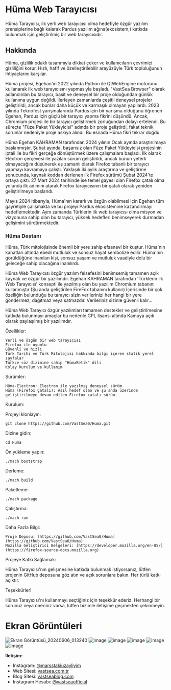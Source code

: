 # Hüma Web Tarayıcısı

Hüma Tarayıcısı, ilk yerli web tarayıcısı olma hedefiyle özgür yazılım prensiplerine bağlı kalarak Pardus yazılım ağına(ekosistem,) katkıda bulunmak için geliştirilmiş bir web tarayıcısıdır.

## Hakkında

Hüma, gizlilik odaklı tasarımıyla dikkat çeker ve kullanıcıların çevrimiçi gizliliğini korur. Hızlı, hafif ve özelleştirilebilir arayüzüyle Türk topluluğunun ihtiyaçlarını karşılar.

Hüma projesi, Egehan'ın 2022 yılında Python ile QtWebEngine motorunu kullanarak ilk web tarayıcısını yapmasıyla başladı. "VastSea Browser" olarak adlandırılan bu tarayıcı, basit ve deneysel bir proje olduğundan günlük kullanıma uygun değildi. İlerleyen zamanlarda çeşitli deneysel projeler geliştirildi, ancak bunlar daha küçük ve karmaşık olmayan yapılardı. 2023 yılında Teknofest yarışmalarında Pardus için bir yarışma olduğunu öğrenen Egehan, Pardus için güçlü bir tarayıcı yapma fikrini düşündü. Ancak, Chromium projesi ile bir tarayıcı geliştirmek zorluğundan dolayı ertelendi. Bu süreçte "Füze Paket Yükleyicisi" adında bir proje geliştirdi, fakat teknik sorunlar nedeniyle proje askıya alındı. Bu esnada Hüma fikri tekrar doğdu.

Hüma Egehan KAHRAMAN tarafından 2024 yılının Ocak ayında araştırılmaya başlanmıştır. Şubat ayında, başarısız olan Füze Paket Yükleyicisi projesinin iptali ile bu fikri gerçeğe dönüştürmek üzere çalışmalara başladı. İlk olarak Electron çerçevesi ile yazılan sürüm geliştirildi, ancak bunun yeterli olmayacağını düşünerek eş zamanlı olarak Firefox tabanlı bir tarayıcı yapmayı kavramaya çalıştı. Yaklaşık iki aylık araştırma ve geliştirme sonucunda, kaynak koddan derlenen ilk Firefox sürümü Şubat 2024'te ortaya çıktı. 27 Mart 2024 tarihinde ise temel gayesi olan Firefox çatalı olma yolunda ilk adımını atarak Firefox tarayıcısının bir çatalı olarak yeniden geliştirilmeye başlandı.

Mayıs 2024 itibarıyla, Hüma'nın kararlı ve özgün olabilmesi için Egehan tüm gayretiyle çalışmakta ve bu projeyi Pardus ekosistemine kazandırmayı hedeflemektedir. Aynı zamanda Türklerin ilk web tarayıcısı olma misyon ve vizyonuna sahip olan bu tarayıcı, yüksek hedefleri benimseyerek durmadan gelişimini sürdürmektedir.

### Hüma Destanı
Hüma, Türk mitolojisinde önemli bir yere sahip efsanevi bir kuştur. Hüma'nın kanatları altında ebedi mutluluk ve sonsuz hayat sembolize edilir. Hüma'nın görüldüğüne inanılan kişi, sonsuz yaşam ve mutluluk vaadiyle dolu bir geleceğe sahip olacağına inanılırdı.

Hüma Web Tarayıcısı özgür yazılım felsefesini benimsemiş tamamen açık kaynak ve özgür bir yazılımdır. Egehan KAHRAMAN tarafından 'Türklerin ilk Web Tarayıcısı' konsepti ile yazılmış olan bu yazılım Chromium tabanını kullanmıştır (Şu anda geliştirilen FireFox tabanını kullanır) İçerisinde bir çok özelliğin bulunduğu bu tarayıcı sizin verilerinizi her hangi bir yere göndermez, dağıtmaz veya satmazdır. Verileriniz sizinle güvenli kalır...

Hüma Web Tarayıcı özgür yazılımları tamamen destekler ve geliştirilmesine katkıda bulunmayı amaçlar bu nedenle GPL lisansı altında Kamuya açık olarak paylaşılmış bir yazılımdır.

Özellikler:

    Yerli ve özgün bir web tarayıcısı
    Firefox ile uyumlu
    Güvenli ve hızlı
    Türk Tarihi ve Türk Mitolojisi hakkında bilgi içeren statik yerel sayfalar
    Türkçe söz dizimine sahip "HümaBetik" dili
    Kolay kurulum ve kullanım

Sürümler:

    Hüma-Electron: Electron ile yazılmış deneysel sürüm.
    Hüma (Firefox Çatalı): Asıl hedef olan ve şu anda üzerinde geliştirilmeye devam edilen Firefox çatalı sürüm.

Kurulum:

Projeyi klonlayın:

    git clone https://github.com/VastSea0/Huma.git

Dizine gidin:

    cd Huma

Ön yükleme yapın:

    ./mach bootstrap

Derleme:

    ./mach build

Paketleme:

    ./mach package

Çalıştırma:

    ./mach run

Daha Fazla Bilgi:

    Proje Deposu: [https://github.com/VastSea0/Huma](https://github.com/VastSea0/Huma)
    Mozilla Geliştirici Belgeleri: [https://developer.mozilla.org/en-US/](https://firefox-source-docs.mozilla.org)
    
Projeye Katkı Sağlamak:

Hüma Tarayıcısı'nın gelişmesine katkıda bulunmak istiyorsanız, lütfen projenin GitHub deposuna göz atın ve açık sorunlara bakın. Her türlü katkı açıktır.

Teşekkürler!

Hüma Tarayıcısı'nı kullanmayı seçtiğiniz için teşekkür ederiz. Herhangi bir sorunuz veya öneriniz varsa, lütfen bizimle iletişime geçmekten çekinmeyin.

# Ekran Görüntüleri

![Ekran Görüntüsü_20240606_013240](https://github.com/VastSea0/Huma/assets/144556903/da9d0e43-a203-49f1-bfe7-b05fe462f669)
![image](https://github.com/VastSea0/Huma/assets/144556903/517245a7-d9a0-4efe-93ae-2d6a0c509126)
![image](https://github.com/VastSea0/Huma/assets/144556903/c9e96df5-c06f-413c-8659-880c8c8323b2)
![image](https://github.com/VastSea0/Huma/assets/144556903/7d36524b-cf12-4136-9ea4-3064923d2ec8)
![image](https://github.com/VastSea0/Huma/assets/144556903/8b557b31-84f5-4cbb-89be-6aaf30a359f0)
![image](https://github.com/VastSea0/Huma/assets/144556903/686ea2cb-4cb3-49f2-894f-e82c663ddcda)
 
**İletişim:** 
- Instagram: [@marsstakiuzayliyim](https://www.instagram.com/marsstakiuzayliyim/)
- Web Sitesi: [vastsea.com.tr](https://vastsea.com.tr)
- Blog Sitesi: [vastseablog.com](https://vastseablog.com)
- Instagram Hesabı: [@vastseaofficial](https://www.instagram.com/vastseaofficial/)

 

